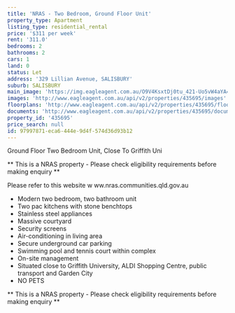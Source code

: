 ```yaml
---
title: 'NRAS - Two Bedroom, Ground Floor Unit'
property_type: Apartment
listing_type: residential_rental
price: '$311 per week'
rent: '311.0'
bedrooms: 2
bathrooms: 2
cars: 1
land: 0
status: Let
address: '329 Lillian Avenue, SALISBURY'
suburb: SALISBURY
main_image: 'https://img.eagleagent.com.au/O9V4KsxtDj0tu_421-Uo5vW4aYA=/1280x854/smart/https://s3-us-west-2.amazonaws.com/eagleagent-orig/images/6826845/411439087-image-M.jpg'
images: 'http://www.eagleagent.com.au/api/v2/properties/435695/images'
floorplans: 'http://www.eagleagent.com.au/api/v2/properties/435695/floorplans'
documents: 'http://www.eagleagent.com.au/api/v2/properties/435695/documents'
property_id: '435695'
price_search: null
id: 97997871-eca6-444e-9d4f-574d36d93b12
---
```

Ground Floor Two Bedroom Unit, Close To Griffith Uni

** This is a NRAS property - Please check eligibility requirements before making enquiry **

Please refer to this website
w ww.nras.communities.qld.gov.au

* Modern two bedroom, two bathroom unit
* Two pac kitchens with stone benchtops
* Stainless steel appliances
* Massive courtyard
* Security screens
* Air-conditioning in living area
* Secure underground car parking
* Swimming pool and tennis court within complex
* On-site management
* Situated close to Griffith University, ALDI Shopping Centre, public transport and Garden City
* NO PETS

** This is a NRAS property - Please check eligibility requirements before making enquiry **